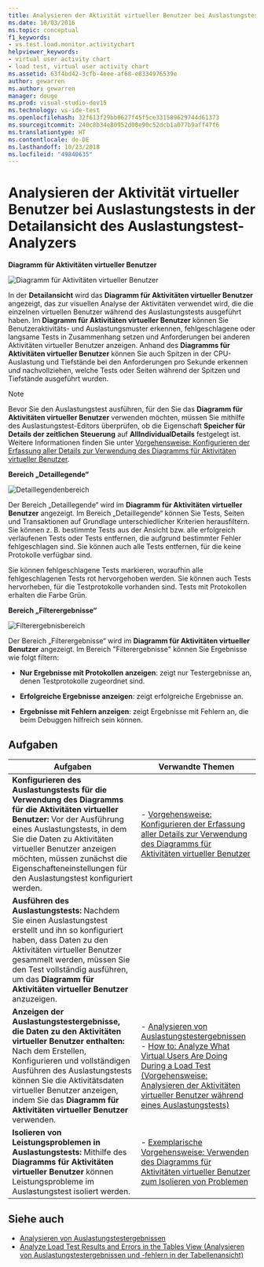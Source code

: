 ```yaml
---
title: Analysieren der Aktivität virtueller Benutzer bei Auslastungstests in Visual Studio
ms.date: 10/03/2016
ms.topic: conceptual
f1_keywords:
- vs.test.load.monitor.activitychart
helpviewer_keywords:
- virtual user activity chart
- load test, virtual user activity chart
ms.assetid: 63f4bd42-3cfb-4eee-af68-e8334976539e
author: gewarren
ms.author: gewarren
manager: douge
ms.prod: visual-studio-dev15
ms.technology: vs-ide-test
ms.openlocfilehash: 32f613f29bb0627f45f5ce331589629744d61373
ms.sourcegitcommit: 240c8b34e80952d00e90c52dcb1a077b9aff47f6
ms.translationtype: HT
ms.contentlocale: de-DE
ms.lasthandoff: 10/23/2018
ms.locfileid: "49840635"
---
```

# <a name="analyzing-load-test-virtual-user-activity-in-the-details-view-of-the-load-test-analyzer"></a>Analysieren der Aktivität virtueller Benutzer bei Auslastungstests in der Detailansicht des Auslastungstest-Analyzers

**Diagramm für Aktivitäten virtueller Benutzer**

 ![Diagramm für Aktivitäten virtueller Benutzer](../test/media/virtual_actchart.png)

 In der **Detailansicht** wird das **Diagramm für Aktivitäten virtueller Benutzer** angezeigt, das zur visuellen Analyse der Aktivitäten verwendet wird, die die einzelnen virtuellen Benutzer während des Auslastungstests ausgeführt haben. Im **Diagramm für Aktivitäten virtueller Benutzer** können Sie Benutzeraktivitäts- und Auslastungsmuster erkennen, fehlgeschlagene oder langsame Tests in Zusammenhang setzen und Anforderungen bei anderen Aktivitäten virtueller Benutzer anzeigen. Anhand des **Diagramms für Aktivitäten virtueller Benutzer** können Sie auch Spitzen in der CPU-Auslastung und Tiefstände bei den Anforderungen pro Sekunde erkennen und nachvollziehen, welche Tests oder Seiten während der Spitzen und Tiefstände ausgeführt wurden.

> [!NOTE]
> Bevor Sie den Auslastungstest ausführen, für den Sie das **Diagramm für Aktivitäten virtueller Benutzer** verwenden möchten, müssen Sie mithilfe des Auslastungstest-Editors überprüfen, ob die Eigenschaft **Speicher für Details der zeitlichen Steuerung** auf **AllIndividualDetails** festgelegt ist. Weitere Informationen finden Sie unter [Vorgehensweise: Konfigurieren der Erfassung aller Details zur Verwendung des Diagramms für Aktivitäten virtueller Benutzer](../test/how-to-configure-load-tests-to-collect-full-details.md).

 **Bereich „Detaillegende“**

 ![Detaillegendenbereich](../test/media/ltest_detailslegend.png)

 Der Bereich „Detaillegende“ wird im **Diagramm für Aktivitäten virtueller Benutzer** angezeigt. Im Bereich „Detaillegende“ können Sie Tests, Seiten und Transaktionen auf Grundlage unterschiedlicher Kriterien herausfiltern. Sie können z. B. bestimmte Tests aus der Ansicht bzw. alle erfolgreich verlaufenen Tests oder Tests entfernen, die aufgrund bestimmter Fehler fehlgeschlagen sind. Sie können auch alle Tests entfernen, für die keine Protokolle verfügbar sind.

 Sie können fehlgeschlagene Tests markieren, woraufhin alle fehlgeschlagenen Tests rot hervorgehoben werden. Sie können auch Tests hervorheben, für die Testprotokolle vorhanden sind. Tests mit Protokollen erhalten die Farbe Grün.

 **Bereich „Filterergebnisse“**

 ![Filterergebnisbereich](../test/media/ltest_filterresults.png)

 Der Bereich „Filterergebnisse“ wird im **Diagramm für Aktivitäten virtueller Benutzer** angezeigt. Im Bereich "Filterergebnisse" können Sie Ergebnisse wie folgt filtern:

-   **Nur Ergebnisse mit Protokollen anzeigen**: zeigt nur Testergebnisse an, denen Testprotokolle zugeordnet sind.

-   **Erfolgreiche Ergebnisse anzeigen**: zeigt erfolgreiche Ergebnisse an.

-   **Ergebnisse mit Fehlern anzeigen**: zeigt Ergebnisse mit Fehlern an, die beim Debuggen hilfreich sein können.

## <a name="tasks"></a>Aufgaben

|Aufgaben|Verwandte Themen|
|-|-|
|**Konfigurieren des Auslastungstests für die Verwendung des Diagramms für die Aktivitäten virtueller Benutzer:** Vor der Ausführung eines Auslastungstests, in dem Sie die Daten zu Aktivitäten virtueller Benutzer anzeigen möchten, müssen zunächst die Eigenschafteneinstellungen für den Auslastungstest konfiguriert werden.|-   [Vorgehensweise: Konfigurieren der Erfassung aller Details zur Verwendung des Diagramms für Aktivitäten virtueller Benutzer](../test/how-to-configure-load-tests-to-collect-full-details.md)|
|**Ausführen des Auslastungstests:** Nachdem Sie einen Auslastungstest erstellt und ihn so konfiguriert haben, dass Daten zu den Aktivitäten virtueller Benutzer gesammelt werden, müssen Sie den Test vollständig ausführen, um das **Diagramm für Aktivitäten virtueller Benutzer** anzuzeigen.||
|**Anzeigen der Auslastungstestergebnisse, die Daten zu den Aktivitäten virtueller Benutzer enthalten:** Nach dem Erstellen, Konfigurieren und vollständigen Ausführen des Auslastungstests können Sie die Aktivitätsdaten virtueller Benutzer anzeigen, indem Sie das **Diagramm für Aktivitäten virtueller Benutzer** verwenden.|-   [Analysieren von Auslastungstestergebnissen](../test/analyze-load-test-results-using-the-load-test-analyzer.md)<br />-   [How to: Analyze What Virtual Users Are Doing During a Load Test (Vorgehensweise: Analysieren der Aktivitäten virtueller Benutzer während eines Auslastungstests)](../test/how-to-analyze-virtual-user-activity-during-a-load-test.md)|
|**Isolieren von Leistungsproblemen in Auslastungstests:** Mithilfe des **Diagramms für Aktivitäten virtueller Benutzer** können Leistungsprobleme im Auslastungstest isoliert werden.|-   [Exemplarische Vorgehensweise: Verwenden des Diagramms für Aktivitäten virtueller Benutzer zum Isolieren von Problemen](../test/walkthrough-use-the-virtual-user-activity-chart-to-isolate-issues.md)|

## <a name="see-also"></a>Siehe auch

- [Analysieren von Auslastungstestergebnissen](../test/analyze-load-test-results-using-the-load-test-analyzer.md)
- [Analyze Load Test Results and Errors in the Tables View (Analysieren von Auslastungstestergebnissen und -fehlern in der Tabellenansicht)](../test/analyze-load-test-results-and-errors-in-the-tables-view.md)